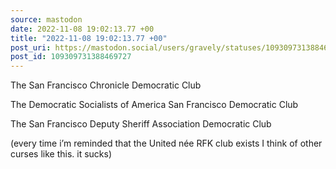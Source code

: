 ```yaml
---
source: mastodon
date: 2022-11-08 19:02:13.77 +00
title: "2022-11-08 19:02:13.77 +00"
post_uri: https://mastodon.social/users/gravely/statuses/109309731388469727
post_id: 109309731388469727
---
```

The San Francisco Chronicle Democratic Club

The Democratic Socialists of America San Francisco Democratic Club

The San Francisco Deputy Sheriff Association Democratic Club

(every time i’m reminded that the United née RFK club exists I think of other curses like this. it sucks)


